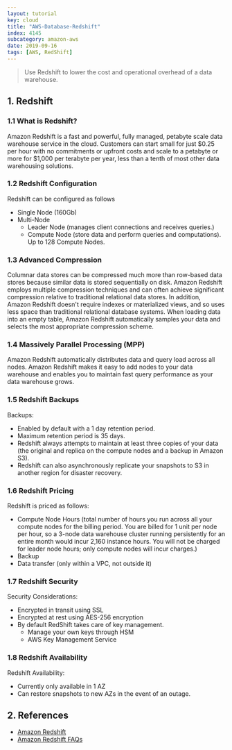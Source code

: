 ```yaml
---
layout: tutorial
key: cloud
title: "AWS-Database-Redshift"
index: 4145
subcategory: amazon-aws
date: 2019-09-16
tags: [AWS, RedShift]
---
```


> Use Redshift to lower the cost and operational overhead of a data warehouse.

## 1. Redshift
### 1.1 What is Redshift?
Amazon Redshift is a fast and powerful, fully managed, petabyte scale data warehouse service in the cloud. Customers can start small for just $0.25 per hour with no commitments or upfront costs and scale to a petabyte or more for $1,000 per terabyte per year, less than a tenth of most other data warehousing solutions.
### 1.2 Redshift Configuration
Redshift can be configured as follows
* Single Node (160Gb)
* Multi-Node
  - Leader Node (manages client connections and receives queries.)
  - Compute Node (store data and perform queries and computations). Up to 128 Compute Nodes.

### 1.3 Advanced Compression
Columnar data stores can be compressed much more than row-based data stores because similar data is stored sequentially on disk. Amazon Redshift employs multiple compression techniques and can often achieve significant compression relative to traditional relational data stores. In addition, Amazon Redshift doesn't require indexes or materialized views, and so uses less space than traditional relational database systems. When loading data into an empty table, Amazon Redshift automatically samples your data and selects the most appropriate compression scheme.

### 1.4 Massively Parallel Processing (MPP)
Amazon Redshift automatically distributes data and query load across all nodes. Amazon Redshift makes it easy to add nodes to your data warehouse and enables you to maintain fast query performance as your data warehouse grows.
### 1.5 Redshift Backups
Backups:
* Enabled by default with a 1 day retention period.
* Maximum retention period is 35 days.
* Redshift always attempts to maintain at least three copies of your data (the original and replica on the compute nodes and a backup in Amazon S3).
* Redshift can also asynchronously replicate your snapshots to S3 in another region for disaster recovery.

### 1.6 Redshift Pricing
Redshift is priced as follows:
* Compute Node Hours (total number of hours you run across all your compute nodes for the billing period. You are billed for 1 unit per node per hour, so a 3-node data warehouse cluster running persistently for an entire month would incur 2,160 instance hours. You will not be charged for leader node hours; only compute nodes will incur charges.)
* Backup
* Data transfer (only within a VPC, not outside it)

### 1.7 Redshift Security
Security Considerations:
* Encrypted in transit using SSL
* Encrypted at rest using AES-256 encryption
* By default RedShift takes care of key management.
  - Manage your own keys through HSM
  - AWS Key Management Service

### 1.8 Redshift Availability
Redshift Availability:
* Currently only available in 1 AZ
* Can restore snapshots to new AZs in the event of an outage.

## 2. References
* [Amazon Redshift](https://aws.amazon.com/redshift/)
* [Amazon Redshift FAQs](https://aws.amazon.com/redshift/faqs/)
